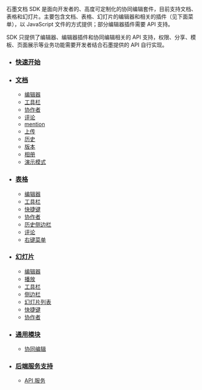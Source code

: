 <div class="doc-wrapper">
  <section class="doc-header">
    <p class="doc-desc">
    石墨文档 SDK 是面向开发者的、高度可定制化的协同编辑套件，目前支持文档、表格和幻灯片。主要包含文档、表格、幻灯片的编辑器和相关的插件（见下面菜单），以 JavaScript 文件的方式提供；部分编辑器插件需要 API 支持。
    </p>
    <p class="doc-desc">SDK 只提供了编辑器、编辑器插件和协同编辑相关的 API 支持，权限、分享、模板、页面展示等业务功能需要开发者结合石墨提供的 API 自行实现。
    </p>
  </section>

  <ul class="doc-detail">
    <!-- 快速开始 -->
    <li>
      <h3><a href="/quick-start.md/">快速开始</a></h3>
    </li>
    <!-- 文档 -->
    <li>
      <h3><a href="/document/readme.md/">文档</a></h3>
      <ul class="doc-dashboard doc-detail-item">
        <li><a href="/document/editor.md/">编辑器</a></li>
        <li><a href="/document/toolbar.md/">工具栏</a></li>
        <li><a href="/document/collaborator.md/">协作者</a></li>
        <li><a href="/document/comment.md/">评论</a></li>
        <li><a href="/document/mention.md/">mention</a></li>
        <li><a href="/document/uploader.md/">上传</a></li>
        <li><a href="/document/history.md/">历史</a></li>
        <li><a href="/document/revision.md/">版本</a></li>
        <li><a href="/document/gallery.md/">相册</a></li>
        <li><a href="/document/demoscreen.md/">演示模式</a></li>
      </ul>
    </li>
    <!-- 表格 -->
    <li>
      <h3><a href="/sheet/readme.md/">表格</a></h3>
      <ul class="doc-dashboard doc-detail-item">
        <li><a href="/sheet/editor/editor.md/">编辑器</a></li>
        <li><a href="/sheet/toolbar.md/">工具栏</a></li>
        <li><a href="/sheet/shortcut.md/">快捷键</a></li>
        <li><a href="/sheet/collaborator.md/">协作者</a></li>
        <li><a href="/sheet/historySidebar.md/">历史侧边栏</a></li>
        <li><a href="/sheet/comment.md/">评论</a></li>
        <li><a href="/sheet/contextMenu.md/">右键菜单</a></li>
      </ul>
    </li>
    <!-- 幻灯片 -->
    <li>
      <h3><a href="/slide/readme.md/">幻灯片</a></h3>
      <ul class="doc-dashboard doc-detail-item">
        <li><a href="/slide/editor/editor.md/">编辑器</a></li>
        <li><a href="/slide/editor/player.md/">播放</a></li>
        <li><a href="/slide/toolbar.md/">工具栏</a></li>
        <li><a href="/slide/sidebar.md/">侧边栏</a></li>
        <li><a href="/slide/filmstrip.md/">幻灯片列表</a></li>
        <li><a href="/slide/shortcut.md/">快捷键</a></li>
        <li><a href="/slide/collaborators.md/">协作者</a></li>
      </ul>
    </li>
    <!-- 通用模块 -->
    <li>
      <h3><a href="/common/readme.md/">通用模块</a></h3>
      <ul class="doc-dashboard doc-detail-item">
        <li><a href="/common/collaboration.md/">协同编辑</a></li>
      </ul>
    </li>
    <!-- 后端服务支持 -->
    <li>
      <h3><a href="/dashboard/readme.md/">后端服务支持</a></h3>
      <ul class="doc-dashboard doc-detail-item">
        <!-- <li><a href="/dashboard/schema.md/">Web Socket</a></li> -->
        <li><a href="/server/readme.md">API 服务</a></li>
      </ul>
    </li>
  </ul>
</div>
